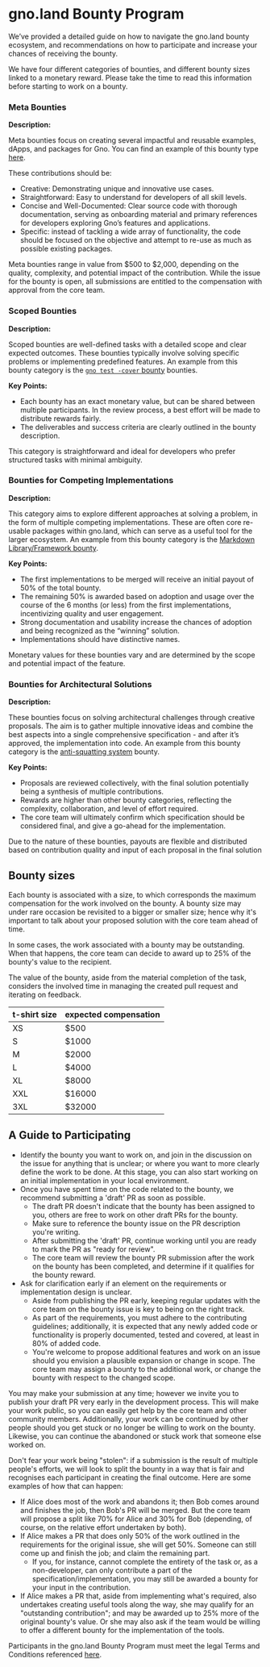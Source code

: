 # gno.land Bounty Program 

We’ve provided a detailed guide on how to navigate the gno.land bounty ecosystem, and recommendations on how to participate and increase your chances of receiving the bounty.

We have four different categories of bounties, and different bounty sizes linked to a monetary reward. Please take the time to read this information before starting to work on a bounty.

### Meta Bounties

**Description:**

Meta bounties focus on creating several impactful and reusable examples, dApps, and packages for Gno. You can find an example of this bounty type [here](https://github.com/gnolang/gno/issues/3084).

These contributions should be:

- Creative: Demonstrating unique and innovative use cases.
- Straightforward: Easy to understand for developers of all skill levels.
- Concise and Well-Documented: Clear source code with thorough documentation, serving as onboarding material and primary references for developers exploring Gno’s features and applications.
- Specific: instead of tackling a wide array of functionality, the code should be focused on the objective and attempt to re-use as much as possible existing packages.

Meta bounties range in value from $500 to $2,000, depending on the quality, complexity, and potential impact of the contribution. While the issue for the bounty is open, all submissions are entitled to the compensation with approval from the core team.

### Scoped Bounties

**Description:**

Scoped bounties are well-defined tasks with a detailed scope and clear expected outcomes. These bounties typically involve solving specific problems or implementing predefined features. An example from this bounty category is the [`gno test -cover` bounty](https://github.com/gnolang/gno/issues/2908) bounties.

**Key Points:**

- Each bounty has an exact monetary value, but can be shared between multiple participants. In the review process, a best effort will be made to distribute rewards fairly.
- The deliverables and success criteria are clearly outlined in the bounty description.

This category is straightforward and ideal for developers who prefer structured tasks with minimal ambiguity.

### Bounties for Competing Implementations

**Description:**

This category aims to explore different approaches at solving a problem, in the form of multiple competing implementations. These are often core re-usable packages within gno.land, which can serve as a useful tool for the larger ecosystem. An example from this bounty category is the [Markdown Library/Framework bounty](https://github.com/gnolang/gno/issues/2753).

**Key Points:**

- The first implementations to be merged will receive an initial payout of 50% of the total bounty.
- The remaining 50% is awarded based on adoption and usage over the course of the 6 months (or less) from the first implementations, incentivizing quality and user engagement.
- Strong documentation and usability increase the chances of adoption and being recognized as the “winning” solution.
- Implementations should have distinctive names.

Monetary values for these bounties vary and are determined by the scope and potential impact of the feature.

### Bounties for Architectural Solutions

**Description:**

These bounties focus on solving architectural challenges through creative proposals. The aim is to gather multiple innovative ideas and combine the best aspects into a single comprehensive specification - and after it’s approved, the implementation into code. An example from this bounty category is the [anti-squatting system](https://github.com/gnolang/gno/issues/2727) bounty.

**Key Points:**

- Proposals are reviewed collectively, with the final solution potentially being a synthesis of multiple contributions.
- Rewards are higher than other bounty categories, reflecting the complexity, collaboration, and level of effort required.
- The core team will ultimately confirm which specification should be considered final, and give a go-ahead for the implementation.

Due to the nature of these bounties, payouts are flexible and distributed based on contribution quality and input of each proposal in the final solution


## Bounty sizes

Each bounty is associated with a size, to which corresponds the maximum compensation for the work involved on the bounty. A bounty size may under rare occasion be revisited to a bigger or smaller size; hence why it's important to talk about your proposed solution with the core team ahead of time.

In some cases, the work associated with a bounty may be outstanding. When that happens, the core team can decide to award up to 25% of the bounty's value to the recipient.

The value of the bounty, aside from the material completion of the task, considers the involved time in managing the created pull request and iterating on feedback.

| t-shirt size | expected compensation |
|--------------|-----------------------|
| XS           | $500                  |
| S            | $1000                 |
| M            | $2000                 |
| L            | $4000                 |
| XL           | $8000                 |
| XXL          | $16000                |
| 3XL          | $32000                |


##  A Guide to Participating

- Identify the bounty you want to work on, and join in the discussion on the issue for anything that is unclear; or where you want to more clearly define the work to be done. At this stage, you can also start working on an initial implementation in your local environment.
- Once you have spent time on the code related to the bounty, we recommend submitting a 'draft' PR as soon as possible.
    - The draft PR doesn't indicate that the bounty has been assigned to you, others are free to work on other draft PRs for the bounty.
    - Make sure to reference the bounty issue on the PR description you're writing.
    - After submitting the 'draft' PR, continue working until you are ready to mark the PR as "ready for review".
    - The core team will review the bounty PR submission after the work on the bounty has been completed, and determine if it qualifies for the bounty reward.
- Ask for clarification early if an element on the requirements or implementation design is unclear.
    - Aside from publishing the PR early, keeping regular updates with the core team on the bounty issue is key to being on the right track.
    - As part of the requirements, you must adhere to the contributing guidelines; additionally, it is expected that any newly added code or functionality is properly documented, tested and covered, at least in 80% of added code.
    - You're welcome to propose additional features and work on an issue should you envision a plausible expansion or change in scope. The core team may assign a bounty to the additional work, or change the bounty with respect to the changed scope.

You may make your submission at any time; however we invite you to publish your draft PR very early in the development process. This will make your work public, so you can easily get help by the core team and other community members. Additionally, your work can be continued by other people should you get stuck or no longer be willing to work on the bounty. Likewise, you can continue the abandoned or stuck work that someone else worked on.

Don't fear your work being "stolen": if a submission is the result of multiple people's efforts, we will look to split the bounty in a way that is fair and recognises each participant in creating the final outcome. Here are some examples of how that can happen:

- If Alice does most of the work and abandons it; then Bob comes around and finishes the job, then Bob's PR will be merged. But the core team will propose a split like 70% for Alice and 30% for Bob (depending, of course, on the relative effort undertaken by both).
- If Alice makes a PR that does only 50% of the work outlined in the requirements for the original issue, she will get 50%. Someone can still come up and finish the job; and claim the remaining part.
    - If you, for instance, cannot complete the entirety of the task or, as a non-developer, can only contribute a part of the specification/implementation, you may still be awarded a bounty for your input in the contribution.
- If Alice makes a PR that, aside from implementing what's required, also undertakes creating useful tools along the way, she may qualify for an "outstanding contribution"; and may be awarded up to 25% more of the original bounty's value. Or she may also ask if the team would be willing to offer a different bounty for the implementation of the tools.

Participants in the gno.land Bounty Program must meet the legal Terms and Conditions referenced [here](https://docs.google.com/document/d/e/2PACX-1vSUF-JwIXGscrNsc5QBD7Pa6i83mXUGogAEIf1wkeb_w42UgL3Lj6jFKMlNTdwEMUnhsLkjRlhe25K4/pub).
